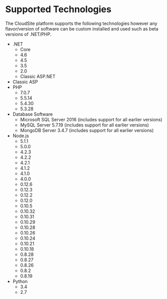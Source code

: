 # Supported Technologies

The CloudSite platform supports the following technologies however any flavor/version of software can be custom installed and used such as beta versions of .NET/PHP.

* .NET
	* Core
	* 4.6
	* 4.5
	* 3.5
	* 2.0
	* Classic ASP.NET
* Classic ASP
* PHP
	* 7.0.7
	* 5.5.14
	* 5.4.30
	* 5.3.28
* Database Software
	* Microsoft SQL Server 2016 (includes support for all earlier versions)
	* MySQL Server 5.7.19 (includes support for all earlier versions)
	* MongoDB Server 3.4.7 (includes support for all earlier versions)
* Node.js
	* 5.1.1
	* 5.0.0
	* 4.2.3
	* 4.2.2
	* 4.2.1
	* 4.1.2
	* 4.1.0
	* 4.0.0
	* 0.12.6
	* 0.12.3
	* 0.12.2
	* 0.12.0
	* 0.10.5
	* 0.10.32
	* 0.10.31
	* 0.10.29
	* 0.10.28
	* 0.10.26
	* 0.10.24
	* 0.10.21
	* 0.10.18
	* 0.8.28
	* 0.8.27
	* 0.8.26
	* 0.8.2
	* 0.8.19
* Python
	* 3.4
	* 2.7
